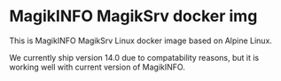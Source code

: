 # MagikINFO MagikSrv docker img

This is MagikINFO MagikSrv Linux docker image based on Alpine Linux.

We currently ship version 14.0 due to compatability reasons, but it is working well with current version of MagikINFO.
